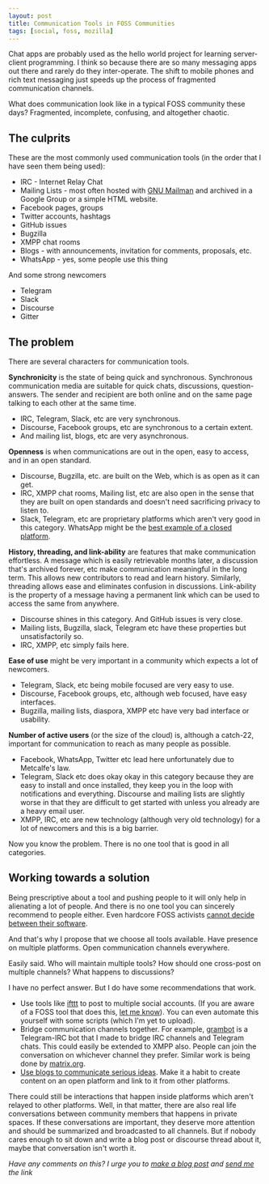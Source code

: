 ```yaml
---
layout: post
title: Communication Tools in FOSS Communities
tags: [social, foss, mozilla]
---
```


Chat apps are probably used as the hello world project for learning server-client programming. I think so because there are so many messaging apps out there and rarely do they inter-operate. The shift to mobile phones and rich text messaging just speeds up the process of fragmented communication channels.

What does communication look like in a typical FOSS community these days? Fragmented, incomplete, confusing, and altogether chaotic.

## The culprits ##

These are the most commonly used communication tools (in the order that I have seen them being used):

* IRC - Internet Relay Chat
* Mailing Lists - most often hosted with [GNU Mailman](https://www.gnu.org/software/mailman/) and archived in a Google Group or a simple HTML website.
* Facebook pages, groups
* Twitter accounts, hashtags
* GitHub issues
* Bugzilla
* XMPP chat rooms
* Blogs - with announcements, invitation for comments, proposals, etc.
* WhatsApp - yes, some people use this thing

And some strong newcomers

* Telegram
* Slack
* Discourse
* Gitter

## The problem ##

There are several characters for communication tools.

**Synchronicity** is the state of being quick and synchronous. Synchronous communication media are suitable for quick chats, discussions, question-answers. The sender and recipient are both online and on the same page talking to each other at the same time.

* IRC, Telegram, Slack, etc are very synchronous.
* Discourse, Facebook groups, etc are synchronous to a certain extent.
* And mailing list, blogs, etc are very asynchronous.

**Openness** is when communications are out in the open, easy to access, and in an open standard.

* Discourse, Bugzilla, etc. are built on the Web, which is as open as it can get.
* IRC, XMPP chat rooms, Mailing list, etc are also open in the sense that they are built on open standards and doesn't need sacrificing privacy to listen to.
* Slack, Telegram, etc are proprietary platforms which aren't very good in this category. WhatsApp might be the [best example of a closed platform](http://blog.learnlearn.in/2015/08/response-to-whatsapp-cease-and-desist-threat.html).

**History, threading, and link-ability** are features that make communication effortless. A message which is easily retrievable months later, a discussion that's archived forever, etc make communication meaningful in the long term. This allows new contributors to read and learn history. Similarly, threading allows ease and eliminates confusion in discussions. Link-ability is the property of a message having a permanent link which can be used to access the same from anywhere.

* Discourse shines in this category. And GitHub issues is very close.
* Mailing lists, Bugzilla, slack, Telegram etc have these properties but unsatisfactorily so.
* IRC, XMPP, etc simply fails here.

**Ease of use** might be very important in a community which expects a lot of newcomers.

* Telegram, Slack, etc being mobile focused are very easy to use.
* Discourse, Facebook groups, etc, although web focused, have easy interfaces.
* Bugzilla, mailing lists, diaspora, XMPP etc have very bad interface or usability.

**Number of active users** (or the size of the cloud) is, although a catch-22, important for communication to reach as many people as possible.

* Facebook, WhatsApp, Twitter etc lead here unfortunately due to Metcalfe's law.
* Telegram, Slack etc does okay okay in this category because they are easy to install and once installed, they keep you in the loop with notifications and everything. Discourse and mailing lists are slightly worse in that they are difficult to get started with unless you already are a heavy email user.
* XMPP, IRC, etc are new technology (although very old technology) for a lot of newcomers and this is a big barrier.

Now you know the problem. There is no one tool that is good in all categories.

## Working towards a solution ##

Being prescriptive about a tool and pushing people to it will only help in alienating a lot of people. And there is no one tool you can sincerely recommend to people either. Even hardcore FOSS activists [cannot decide between their software](http://blog.learnlearn.in/2015/08/secure-communication-on-mobile-phones.html).

And that's why I propose that we choose all tools available. Have presence on multiple platforms. Open communication channels everywhere.

Easily said. Who will maintain multiple tools? How should one cross-post on multiple channels? What happens to discussions?

I have no perfect answer. But I do have some recommendations that work.

* Use tools like [ifttt](http://ifttt.com/) to post to multiple social accounts. (If you are aware of a FOSS tool that does this, [let me know](/about/#contact)). You can even automate this yourself with some scripts (which I'm yet to upload).
* Bridge communication channels together. For example, [grambot](/grambot/) is a Telegram-IRC bot that I made to bridge IRC channels and Telegram chats. This could easily be extended to XMPP also. People can join the conversation on whichever channel they prefer. Similar work is being done by [matrix.org](http://matrix.org/).
* [Use blogs to communicate serious ideas](/blogs-to-chat/). Make it a habit to create content on an open platform and link to it from other platforms.

There could still be interactions that happen inside platforms which aren't relayed to other platforms. Well, in that matter, there are also real life conversations between community members that happens in private spaces. If these conversations are important, they deserve more attention and should be summarized and broadcasted to all channels. But if nobody cares enough to sit down and write a blog post or discourse thread about it, maybe that conversation isn't worth it.

*Have any comments on this? I urge you to [make a blog post](/blogs-to-chat/) and [send me](/about/#contact) the link*
